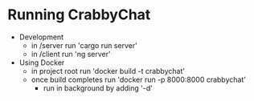 # Running CrabbyChat
- Development
    - in /server run 'cargo run server'
    - in /client run 'ng server'
- Using Docker
    - in project root run 'docker build -t crabbychat'
    - once build completes run 'docker run -p 8000:8000 crabbychat'
        - run in background by adding '-d'
    

